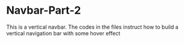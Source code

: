 # Navbar-Part-2
This is a vertical navbar. The codes in the files instruct how to build a vertical navigation bar with some hover effect
